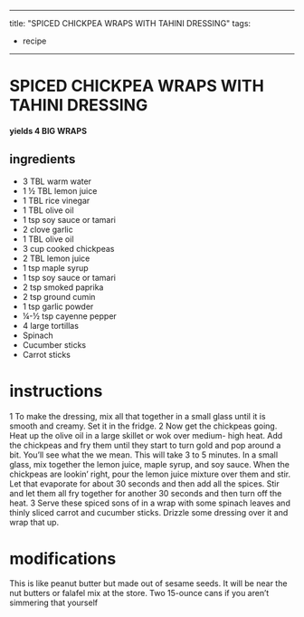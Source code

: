 	
---
title: "SPICED CHICKPEA WRAPS WITH TAHINI DRESSING"
tags:
  - recipe
---

# SPICED CHICKPEA WRAPS WITH TAHINI DRESSING

#### yields  4 BIG WRAPS

## ingredients
* 3 TBL warm water
* 1 ½ TBL lemon juice
* 1 TBL rice vinegar
* 1 TBL olive oil
* 1 tsp soy sauce or tamari
* 2 clove garlic
* 1 TBL olive oil
* 3 cup cooked chickpeas
* 2 TBL lemon juice
* 1 tsp maple syrup
* 1 tsp soy sauce or tamari
* 2 tsp smoked paprika
* 2 tsp ground cumin
* 1 tsp garlic powder
* ¼-½ tsp cayenne pepper
* 4 large tortillas
* Spinach
* Cucumber sticks
* Carrot sticks


# instructions
1 To make the dressing, mix all that    together in a small glass until it is smooth and
creamy. Set it in the fridge.
2 Now get the chickpeas going. Heat up the olive oil in a large skillet or wok over medium-
high heat. Add the chickpeas and fry them until they start to turn gold and pop around a bit.
You’ll see what the   we mean. This will take 3 to 5 minutes. In a small glass, mix together
the lemon juice, maple syrup, and soy sauce. When the chickpeas are lookin’ right, pour the
lemon juice mixture over them and stir. Let that    evaporate for about 30 seconds and then
add all the spices. Stir and let them all fry together for another 30 seconds and then turn off
the heat.
3 Serve these spiced sons of   in a wrap with some spinach leaves and thinly sliced carrot
and cucumber sticks. Drizzle some dressing over it and wrap that    up.

# modifications

This is like peanut butter but made out of sesame seeds. It will be near the nut butters or falafel mix at the store.
 Two 15-ounce cans if you aren’t simmering that    yourself
	

